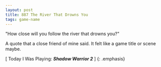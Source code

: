 ```yaml
---
layout: post
title: 887 The River That Drowns You
tags: game-name
---
```

"How close will you follow the river that drowns you?"

A quote that a close friend of mine said.  It felt like a game title or scene maybe.

[ Today I Was Playing: ***Shadow Warrior 2*** ]
{: .emphasis}